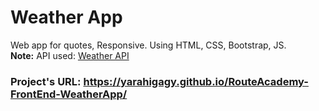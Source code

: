 # Weather App
Web app for quotes, Responsive. Using HTML, CSS, Bootstrap, JS. <br />
**Note:** API used: [Weather API](https://www.weatherapi.com/) <br />
### Project's URL: https://yarahigagy.github.io/RouteAcademy-FrontEnd-WeatherApp/

